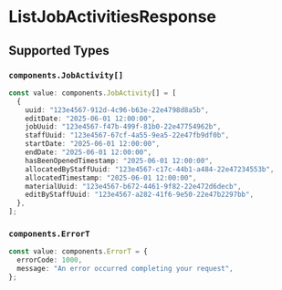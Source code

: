 # ListJobActivitiesResponse


## Supported Types

### `components.JobActivity[]`

```typescript
const value: components.JobActivity[] = [
  {
    uuid: "123e4567-912d-4c96-b63e-22e4798d8a5b",
    editDate: "2025-06-01 12:00:00",
    jobUuid: "123e4567-f47b-499f-81b0-22e47754962b",
    staffUuid: "123e4567-67cf-4a55-9ea5-22e47fb9df0b",
    startDate: "2025-06-01 12:00:00",
    endDate: "2025-06-01 12:00:00",
    hasBeenOpenedTimestamp: "2025-06-01 12:00:00",
    allocatedByStaffUuid: "123e4567-c17c-44b1-a484-22e47234553b",
    allocatedTimestamp: "2025-06-01 12:00:00",
    materialUuid: "123e4567-b672-4461-9f82-22e472d6decb",
    editByStaffUuid: "123e4567-a282-41f6-9e50-22e47b2297bb",
  },
];
```

### `components.ErrorT`

```typescript
const value: components.ErrorT = {
  errorCode: 1000,
  message: "An error occurred completing your request",
};
```

